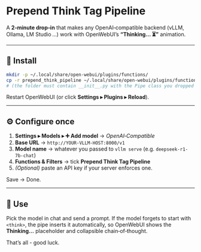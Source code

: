 # Prepend Think Tag Pipeline

A **2‑minute drop‑in** that makes any OpenAI‑compatible backend (vLLM, Ollama, LM Studio …) work with OpenWebUI’s **“Thinking… ⏳”** animation.

---

## 📂 Install

```bash
mkdir -p ~/.local/share/open-webui/plugins/functions/
cp -r prepend_think_pipeline ~/.local/share/open-webui/plugins/functions/
# (the folder must contain __init__.py with the Pipe class you dropped earlier)
```

Restart OpenWebUI (or click **Settings ▸ Plugins ▸ Reload**).

---

## ⚙️ Configure once

1. **Settings ▸ Models ▸ ➕ Add model** → *OpenAI‑Compatible*
2. **Base URL** → `http://YOUR-VLLM-HOST:8000/v1`
3. **Model name** → whatever you passed to `vllm serve` (e.g. `deepseek-r1-7b-chat`)
4. **Functions & Filters** → tick **Prepend Think Tag Pipeline**
5. *(Optional)* paste an API key if your server enforces one.

Save → Done.

---

## 🚀 Use

Pick the model in chat and send a prompt. If the model forgets to start with `<think>`, the pipe inserts it automatically, so OpenWebUI shows the **Thinking…** placeholder and collapsible chain‑of‑thought.

That’s all - good luck.


